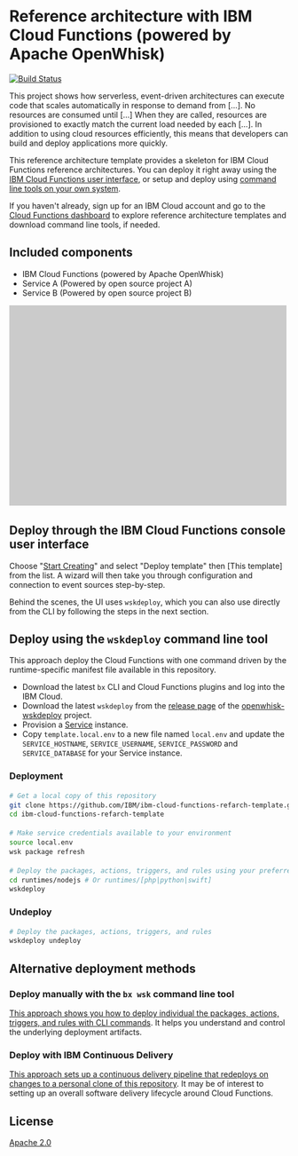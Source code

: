 # Reference architecture with IBM Cloud Functions (powered by Apache OpenWhisk)

[![Build Status](https://travis-ci.org/IBM/ibm-cloud-functions-refarch-template.svg?branch=master)](https://travis-ci.org/IBM/ibm-cloud-functions-refarch-template)

This project shows how serverless, event-driven architectures can execute code that scales automatically in response to demand from [...]. No resources are consumed until [...] When they are called, resources are provisioned to exactly match the current load needed by each [...]. In addition to using cloud resources efficiently, this means that developers can build and deploy applications more quickly.

This reference architecture template provides a skeleton for IBM Cloud Functions reference architectures. You can deploy it right away using the [IBM Cloud Functions user interface](#deploy-through-the-ibm-cloud-functions-console-user-interface), or setup and deploy using [command line tools on your own system](#deploy-using-the-wskdeploy-command-line-tool).

If you haven't already, sign up for an IBM Cloud account and go to the [Cloud Functions dashboard](https://console.bluemix.net/openwhisk/) to explore reference architecture templates and download command line tools, if needed.

## Included components

- IBM Cloud Functions (powered by Apache OpenWhisk)
- Service A (Powered by open source project A)
- Service B (Powered by open source project B)

![Sample Architecture](img/refarch-placeholder.png)

## Deploy through the IBM Cloud Functions console user interface

Choose "[Start Creating](https://console.bluemix.net/openwhisk/create)" and select "Deploy template" then [This template] from the list. A wizard will then take you through configuration and connection to event sources step-by-step.

Behind the scenes, the UI uses `wskdeploy`, which you can also use directly from the CLI by following the steps in the next section.

## Deploy using the `wskdeploy` command line tool

This approach deploy the Cloud Functions with one command driven by the runtime-specific manifest file available in this repository.

- Download the latest `bx` CLI and Cloud Functions plugins and log into the IBM Cloud.
- Download the latest `wskdeploy` from the [release page](https://github.com/apache/incubator-openwhisk-wskdeploy/releases) of the [openwhisk-wskdeploy](https://github.com/apache/incubator-openwhisk-wskdeploy) project.
- Provision a [Service](https://console.ng.bluemix.net/catalog/services/) instance.
- Copy `template.local.env` to a new file named `local.env` and update the `SERVICE_HOSTNAME`, `SERVICE_USERNAME`, `SERVICE_PASSWORD` and `SERVICE_DATABASE` for your Service instance.

### Deployment

```bash
# Get a local copy of this repository
git clone https://github.com/IBM/ibm-cloud-functions-refarch-template.git
cd ibm-cloud-functions-refarch-template

# Make service credentials available to your environment
source local.env
wsk package refresh

# Deploy the packages, actions, triggers, and rules using your preferred language
cd runtimes/nodejs # Or runtimes/[php|python|swift]
wskdeploy
```

### Undeploy

```bash
# Deploy the packages, actions, triggers, and rules
wskdeploy undeploy
```

## Alternative deployment methods

### Deploy manually with the `bx wsk` command line tool

[This approach shows you how to deploy individual the packages, actions, triggers, and rules with CLI commands](bx-wsk/README.md). It helps you understand and control the underlying deployment artifacts.

### Deploy with IBM Continuous Delivery

[This approach sets up a continuous delivery pipeline that redeploys on changes to a personal clone of this repository](bx-cd/README.md). It may be of interest to setting up an overall software delivery lifecycle around Cloud Functions.

## License

[Apache 2.0](LICENSE)
